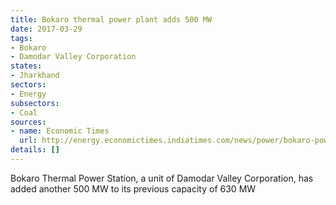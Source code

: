 ```yaml
---
title: Bokaro thermal power plant adds 500 MW
date: 2017-03-29
tags:
- Bokaro
- Damodar Valley Corporation
states:
- Jharkhand
sectors:
- Energy
subsectors:
- Coal
sources:
- name: Economic Times
  url: http://energy.economictimes.indiatimes.com/news/power/bokaro-power-station-hikes-capacity-by-500-mw/57339403
details: []
---
```


Bokaro Thermal Power Station, a unit of Damodar Valley Corporation, has added another 500 MW to its previous capacity of 630 MW
